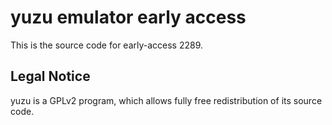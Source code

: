 yuzu emulator early access
=============

This is the source code for early-access 2289.

## Legal Notice

yuzu is a GPLv2 program, which allows fully free redistribution of its source code.